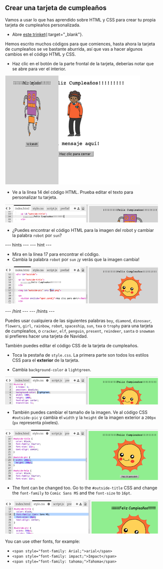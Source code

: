 ## Crear una tarjeta de cumpleaños

Vamos a usar lo que has aprendido sobre HTML y CSS para crear tu propia tarjeta de cumpleaños personalizada.

+ Abre [este trinket](https://trinket.io/html/b33e4f4ca8){:target="_blank"}.

Hemos escrito muchos códigos para que comiences, hasta ahora la tarjeta de cumpleaños se ve bastante aburrida, así que vas a hacer algunos cambios en el código HTML y CSS.

+ Haz clic en el botón de la parte frontal de la tarjeta, deberías notar que se abre para ver el interior.

![captura de pantalla](images/birthday-click.png)

+ Ve a la línea 14 del código HTML. Prueba editar el texto para personalizar tu tarjeta.

![captura de pantalla](images/birthday-card-html.png)

+ ¿Puedes encontrar el código HTML para la imagen del robot y cambiar la palabra `robot` por `sun`?

\--- hints \--- \--- hint \---

+ Mira en la línea 17 para encontrar el código.
+ Cambia la palabra `robot` por `sun` ¡y verás que la imagen cambia!

![captura de pantalla](images/birthday-card-sun.png)

\--- /hint \--- \--- /hints \---

Puedes usar cualquiera de las siguientes palabras `boy`, `diamond`, `dinosaur`, `flowers`, `girl`, `rainbow`, `robot`, `spaceship`, `sun`, `tea` o `trophy` para una tarjeta de cumpleaños, o `cracker`, `elf`, `penguin`, `present`, `reindeer`, `santa` o `snowman` si prefieres hacer una tarjeta de Navidad.

También puedes editar el código CSS de la tarjeta de cumpleaños.

+ Toca la pestaña de `style.css`. La primera parte son todos los estilos CSS para el **exterior** de la tarjeta.

+ Cambia `background-color` a `lightgreen`.

![captura de pantalla](images/birthday-card-outside.png)

+ También puedes cambiar el tamaño de la imagen. Ve al código CSS `#outside-pic` y cambia el `width` y la `height` de la imagen exterior a `200px` (`px` representa píxeles).

![captura de pantalla](images/birthday-card-size.png)

+ The font can be changed too. Go to the `#outside-title` CSS and change the `font-family` to `Comic Sans MS` and the `font-size` to `16pt`.

![screenshot](images/birthday-card-font.png)

You can use other fonts, for example:

+ `<span style="font-family: Arial;">arial</span>`
+ `<span style="font-family: impact;">Impact</span>`
+ `<span style="font-family: tahoma;">Tahoma</span>`